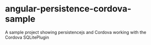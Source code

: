 angular-persistence-cordova-sample
==================================

A sample project showing persistencejs and Cordova working with the Cordova SQLitePlugin
